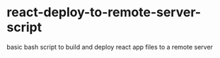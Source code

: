 # react-deploy-to-remote-server-script
basic bash script to build and deploy react app files to a remote server
